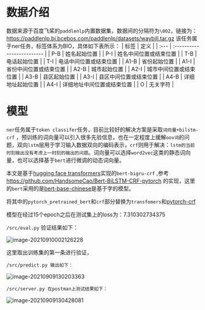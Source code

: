 # 数据介绍

数据来源于百度飞桨的`paddlenlp`内置数据集，数据间的分隔符为`\002`，链接为：https://paddlenlp.bj.bcebos.com/paddlenlp/datasets/waybill.tar.gz
该任务属于ner任务，标签体系为BIO，具体如下表所示：
| 标签 | 定义                       |
| :--- | :------------------------- |
| P-B  | 姓名起始位置               |
| P-I  | 姓名中间位置或结束位置     |
| T-B  | 电话起始位置               |
| T-I  | 电话中间位置或结束位置     |
| A1-B | 省份起始位置               |
| A1-I | 省份中间位置或结束位置     |
| A2-B | 城市起始位置               |
| A2-I | 城市中间位置或结束位置     |
| A3-B | 县区起始位置               |
| A3-I | 县区中间位置或结束位置     |
| A4-B | 详细地址起始位置           |
| A4-I | 详细地址中间位置或结束位置 |
| O    | 无关字符                   |

# 模型

`ner`任务属于`token classifer`任务，目前比较好的解决方案是采取`词向量+bilstm-crf` ，预训练的词向量可以引入很多先验信息，也在一定程度上缓解`oov词`的问题，双向`lstm`层用于学习输入数据双向的编码表示，`crf`则用于解决：`lstm的当前时刻输出没有考虑上一时刻的输出的问题`。词向量可以选择`word2vec`这类的静态词向量，也可以选择基于`bert`进行微调的动态词向量。

本文是基于[hugging face transformers](https://huggingface.co/transformers/training.html)实现的`bert-bigru-crf` ,参考 https://github.com/HandsomeCao/Bert-BiLSTM-CRF-pytorch 的实现，这里的`bert`采用的是[bert-base-chinese](https://huggingface.co/bert-base-chinese)是基于字的模型。

将其中的`pytorch_pretrained_bert`和`crf`部分替换为`transfomers`和[pytorch-crf](zhttps://pytorch-crf.readthedocs.io/en/stable/)

模型在经过15个epoch之后在测试集上的loss为：7.310302734375

`/src/eval.py` 验证结果如下：

![image-20210910002126228](C:\Users\wie\AppData\Roaming\Typora\typora-user-images\image-20210910002126228.png)

这里取出训练集的第一条进行验证，

`/src/predict.py 输出如下：`

![image-20210909130203363](C:\Users\wie\AppData\Roaming\Typora\typora-user-images\image-20210909130203363.png)



`/src/server.py 在postman上测试结果如下：`

![image-20210909130428081](C:\Users\wie\AppData\Roaming\Typora\typora-user-images\image-20210909130428081.png)
